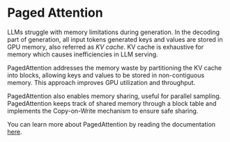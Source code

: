 # Paged Attention

LLMs struggle with memory limitations during generation. In the decoding part of generation, all input tokens generated keys and values are stored in GPU memory, also referred as _KV cache_. KV cache is exhaustive for memory which causes inefficiencies in LLM serving.

PagedAttention addresses the memory waste by partitioning the KV cache into blocks, allowing keys and values to be stored in non-contiguous memory. This approach improves GPU utilization and throughput.

PagedAttention also enables memory sharing, useful for parallel sampling. PagedAttention keeps track of shared memory through a block table and implements the Copy-on-Write mechanism to ensure safe sharing.

You can learn more about PagedAttention by reading the documentation [here](https://vllm.ai/).